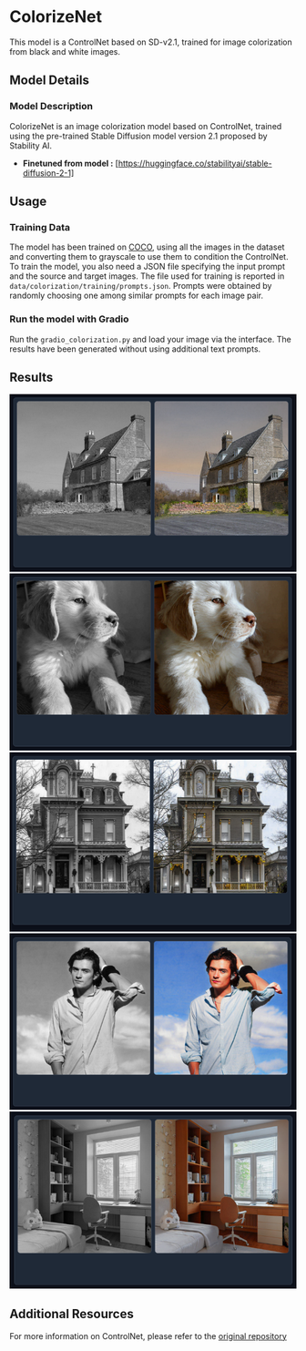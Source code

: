 
# ColorizeNet

This model is a ControlNet based on SD-v2.1, trained for image colorization from black and white images.

## Model Details

### Model Description

ColorizeNet is an image colorization model based on ControlNet, trained using the pre-trained Stable Diffusion model version 2.1 proposed by Stability AI.

- **Finetuned from model :** [https://huggingface.co/stabilityai/stable-diffusion-2-1]

## Usage

### Training Data

<!-- This should link to a Data Card, perhaps with a short stub of information on what the training data is all about as well as documentation related to data pre-processing or additional filtering. -->

The model has been trained on [COCO](https://huggingface.co/datasets/detection-datasets/coco), using all the images in the dataset and converting them to grayscale to use them to condition the ControlNet. To train the model, you also need a JSON file specifying the input prompt and the source and target images. The file used for training is reported in `data/colorization/training/prompts.json`. Prompts were obtained by randomly choosing one among similar prompts for each image pair.



### Run the model with Gradio

Run the `gradio_colorization.py` and load your image via the interface. The results have been generated without using additional text prompts.

## Results

![image](docs/imgs/sample1.png)
![image](docs/imgs/sample2.png)
![image](docs/imgs/sample3.png)
![image](docs/imgs/sample4.png)
![image](docs/imgs/sample5.png)

## Additional Resources
For more information on ControlNet, please refer to the [original repository](https://github.com/lllyasviel/ControlNet)
